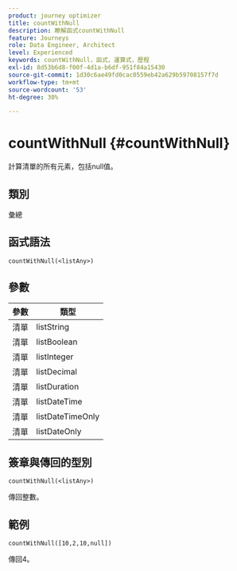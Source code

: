 ```yaml
---
product: journey optimizer
title: countWithNull
description: 瞭解函式countWithNull
feature: Journeys
role: Data Engineer, Architect
level: Experienced
keywords: countWithNull，函式，運算式，歷程
exl-id: 8d53b6d8-f00f-4d1a-b6df-951f84a15430
source-git-commit: 1d30c6ae49fd0cac0559eb42a629b59708157f7d
workflow-type: tm+mt
source-wordcount: '53'
ht-degree: 30%

---
```


# countWithNull {#countWithNull}

計算清單的所有元素，包括null值。

## 類別

彙總

## 函式語法

`countWithNull(<listAny>)`

## 參數

| 參數 | 類型 |
|-----------|------------------|
| 清單 | listString |
| 清單 | listBoolean |
| 清單 | listInteger |
| 清單 | listDecimal |
| 清單 | listDuration |
| 清單 | listDateTime |
| 清單 | listDateTimeOnly |
| 清單 | listDateOnly |

## 簽章與傳回的型別

`countWithNull(<listAny>)`

傳回整數。

## 範例

`countWithNull([10,2,10,null])`

傳回4。
